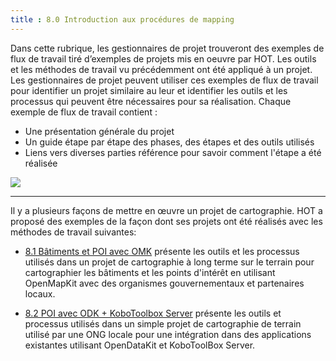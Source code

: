 ```yaml
---
title : 8.0 Introduction aux procédures de mapping
---
```


Dans cette rubrique, les gestionnaires de projet trouveront des exemples de flux de travail tiré d’exemples de projets mis en oeuvre par HOT. Les outils et les méthodes de travail vu précédemment ont été appliqué à un projet. Les gestionnaires de projet peuvent utiliser ces exemples de flux de travail pour identifier un projet similaire au leur et identifier les outils et les processus qui peuvent être nécessaires pour sa réalisation. Chaque exemple de flux de travail contient :

*   Une présentation générale du projet
*   Un guide étape par étape des phases, des étapes et des outils utilisés
*   Liens vers diverses parties référence pour savoir comment l'étape a été réalisée

![](/images/bidi-bidi.jpeg)

***

Il y a plusieurs façons de mettre en œuvre un projet de cartographie. HOT a proposé des exemples de la façon dont ses projets ont été réalisés avec les méthodes de travail suivantes:

*   [8.1 Bâtiments et POI avec OMK](https://hotosm.github.io/toolbox/fr/pages/getting_started/8.1_example_fieldmappingbuildings_poi/) présente les outils et les processus utilisés dans un projet de cartographie à long terme sur le terrain pour cartographier les bâtiments et les points d'intérêt en utilisant OpenMapKit avec des organismes gouvernementaux et partenaires locaux.

*   [8.2 POI avec ODK + KoboToolbox Server](https://hotosm.github.io/toolbox/fr/pages/getting_started/8.2_mappingpoi_withodk/) présente les outils et processus utilisés dans un simple projet de cartographie de terrain utilisé par une ONG locale pour une intégration dans des applications existantes utilisant OpenDataKit et KoboToolBox Server.
